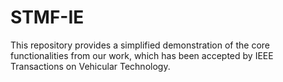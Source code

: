 # STMF-IE
This repository provides a simplified demonstration of the core functionalities from our work, which has been accepted by IEEE Transactions on Vehicular Technology.
